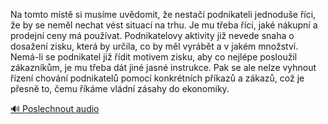 
Na tomto místě si musíme uvědomit, že nestačí podnikateli jednoduše říci, že by se neměl nechat vést situací na trhu. Je mu třeba říci, jaké nákupní a prodejní ceny má používat. Podnikatelovy aktivity již nevede snaha o dosažení zisku, která by určila, co by měl vyrábět a v jakém množství. Nemá-li se podnikatel již řídit motivem zisku, aby co nejlépe posloužil zákazníkům, je mu třeba dát jiné jasné instrukce. Pak se ale nelze vyhnout řízení chování podnikatelů pomocí konkrétních příkazů a zákazů, což je přesně to, čemu říkáme vládní zásahy do ekonomiky.

[🔊 Poslechnout audio](/data/7-paragraphs/audio/chapter_145/para_005-Na-tomto-mst-si-musme-uvdomit-e-nesta-podn.mp3)
